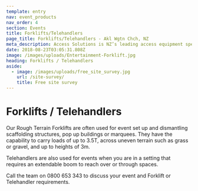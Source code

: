```yaml
---
template: entry
nav: event_products
nav_order: 4
section: Events
title: Forklifts/Telehandlers
page_title: Forklifts/Telehandlers - Akl Wgtn Chch, NZ
meta_description: Access Solutions is NZ’s leading access equipment specialist. Buy or hire any access machinery from scissor lifts to scaffolding & more - Enquire today
date: 2018-08-23T03:05:31.808Z
image: /images/uploads/Entertainment-Forklift.jpg
heading: Forklifts / Telehandlers
aside:
  - image: /images/uploads/free_site_survey.jpg
    url: /site-survey/
    title: Free site survey
---
```


# Forklifts / Telehandlers

Our Rough Terrain Forklifts are often used for event set up and dismantling scaffolding structures, pop up buildings or marquees. They have the capability to carry loads of up to 3.5T, across uneven terrain such as grass or gravel, and up to heights of 3m.

Telehandlers are also used for events when you are in a setting that requires an extendable boom to reach over or through spaces.

Call the team on 0800 653 343 to discuss your event and Forklift or Telehandler requirements.
